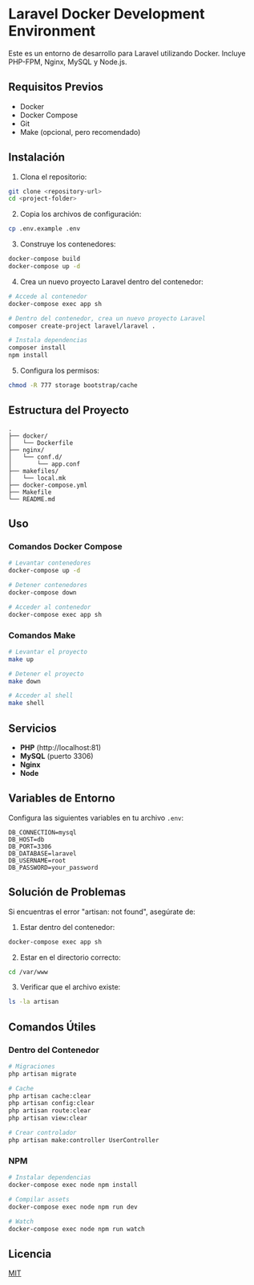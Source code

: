 # Laravel Docker Development Environment

Este es un entorno de desarrollo para Laravel utilizando Docker. Incluye PHP-FPM, Nginx, MySQL y Node.js.

## Requisitos Previos

- Docker
- Docker Compose
- Git
- Make (opcional, pero recomendado)

## Instalación

1. Clona el repositorio:
```bash
git clone <repository-url>
cd <project-folder>
```

2. Copia los archivos de configuración:
```bash
cp .env.example .env
```

3. Construye los contenedores:
```bash
docker-compose build
docker-compose up -d
```

4. Crea un nuevo proyecto Laravel dentro del contenedor:
```bash
# Accede al contenedor
docker-compose exec app sh

# Dentro del contenedor, crea un nuevo proyecto Laravel
composer create-project laravel/laravel .

# Instala dependencias
composer install
npm install
```

5. Configura los permisos:
```bash
chmod -R 777 storage bootstrap/cache
```

## Estructura del Proyecto
```
.
├── docker/
│   └── Dockerfile
├── nginx/
│   └── conf.d/
│       └── app.conf
├── makefiles/
│   └── local.mk
├── docker-compose.yml
├── Makefile
└── README.md
```

## Uso

### Comandos Docker Compose
```bash
# Levantar contenedores
docker-compose up -d

# Detener contenedores
docker-compose down

# Acceder al contenedor
docker-compose exec app sh
```

### Comandos Make
```bash
# Levantar el proyecto
make up

# Detener el proyecto
make down

# Acceder al shell
make shell
```

## Servicios

- **PHP** (http://localhost:81)
- **MySQL** (puerto 3306)
- **Nginx**
- **Node**

## Variables de Entorno

Configura las siguientes variables en tu archivo `.env`:

```env
DB_CONNECTION=mysql
DB_HOST=db
DB_PORT=3306
DB_DATABASE=laravel
DB_USERNAME=root
DB_PASSWORD=your_password
```

## Solución de Problemas

Si encuentras el error "artisan: not found", asegúrate de:

1. Estar dentro del contenedor:
```bash
docker-compose exec app sh
```

2. Estar en el directorio correcto:
```bash
cd /var/www
```

3. Verificar que el archivo existe:
```bash
ls -la artisan
```

## Comandos Útiles

### Dentro del Contenedor
```bash
# Migraciones
php artisan migrate

# Cache
php artisan cache:clear
php artisan config:clear
php artisan route:clear
php artisan view:clear

# Crear controlador
php artisan make:controller UserController
```

### NPM
```bash
# Instalar dependencias
docker-compose exec node npm install

# Compilar assets
docker-compose exec node npm run dev

# Watch
docker-compose exec node npm run watch
```

## Licencia

[MIT](https://opensource.org/licenses/MIT)